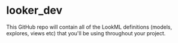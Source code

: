 # looker_dev

This GitHub repo will contain all of the LookML definitions (models, explores, views etc) that you'll be using throughout your project. 
